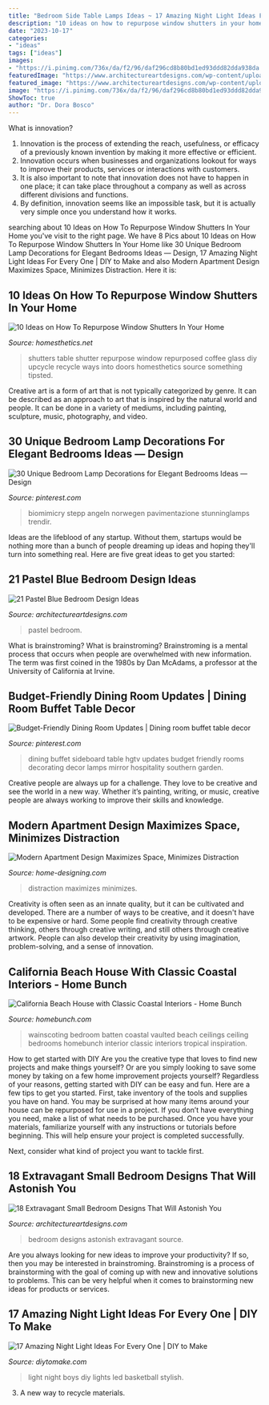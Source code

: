 ```yaml
---
title: "Bedroom Side Table Lamps Ideas ~ 17 Amazing Night Light Ideas For Every One"
description: "10 ideas on how to repurpose window shutters in your home"
date: "2023-10-17"
categories:
- "ideas"
tags: ["ideas"]
images:
- "https://i.pinimg.com/736x/da/f2/96/daf296cd8b80bd1ed93ddd82dda938da.jpg"
featuredImage: "https://www.architectureartdesigns.com/wp-content/uploads/2016/10/17-33.jpg"
featured_image: "https://www.architectureartdesigns.com/wp-content/uploads/2015/05/325.jpg"
image: "https://i.pinimg.com/736x/da/f2/96/daf296cd8b80bd1ed93ddd82dda938da.jpg"
ShowToc: true
author: "Dr. Dora Bosco"
---
```



What is innovation?
1. Innovation is the process of extending the reach, usefulness, or efficacy of a previously known invention by making it more effective or efficient.
2. Innovation occurs when businesses and organizations lookout for ways to improve their products, services or interactions with customers.
3. It is also important to note that innovation does not have to happen in one place; it can take place throughout a company as well as across different divisions and functions.
4. By definition, innovation seems like an impossible task, but it is actually very simple once you understand how it works.

	

		
searching about 10 Ideas on How To Repurpose Window Shutters In Your Home you've visit to the right page. We have 8 Pics about 10 Ideas on How To Repurpose Window Shutters In Your Home like 30 Unique Bedroom Lamp Decorations for Elegant Bedrooms Ideas — Design, 17 Amazing Night Light Ideas For Every One | DIY to Make and also Modern Apartment Design Maximizes Space, Minimizes Distraction. Here it is:
		
    
## 10 Ideas On How To Repurpose Window Shutters In Your Home

<img loading=lazy src="http://cdn.homesthetics.net/wp-content/uploads/2017/10/88ee4503342d81f8e922d89fc9bf5a70.jpg" onerror="this.onerror=null;this.src='https://tse3.mm.bing.net/th?id=OIP.PW-hyi7cmYHAsiBT5-IIsgHaJ4&amp;pid=15.1';" alt="10 Ideas on How To Repurpose Window Shutters In Your Home">

_Source: homesthetics.net_

>shutters table shutter repurpose window repurposed coffee glass diy upcycle recycle ways into doors homesthetics source something tipsted. 

	

Creative art is a form of art that is not typically categorized by genre. It can be described as an approach to art that is inspired by the natural world and people. It can be done in a variety of mediums, including painting, sculpture, music, photography, and video.

    
## 30 Unique Bedroom Lamp Decorations For Elegant Bedrooms Ideas — Design

<img loading=lazy src="https://i.pinimg.com/736x/da/f2/96/daf296cd8b80bd1ed93ddd82dda938da.jpg" onerror="this.onerror=null;this.src='https://tse4.mm.bing.net/th?id=OIP.tooan-zWo3dqLbXgE9A0XQHaJ3&amp;pid=15.1';" alt="30 Unique Bedroom Lamp Decorations for Elegant Bedrooms Ideas — Design">

_Source: pinterest.com_

>biomimicry stepp angeln norwegen pavimentazione stunninglamps trendir. 

	

Ideas are the lifeblood of any startup. Without them, startups would be nothing more than a bunch of people dreaming up ideas and hoping they'll turn into something real. Here are five great ideas to get you started: 

    
## 21 Pastel Blue Bedroom Design Ideas

<img loading=lazy src="https://www.architectureartdesigns.com/wp-content/uploads/2015/05/325.jpg" onerror="this.onerror=null;this.src='https://tse4.mm.bing.net/th?id=OIP.9cxUkuP9o1wyrFclFu2SHQHaFj&amp;pid=15.1';" alt="21 Pastel Blue Bedroom Design Ideas">

_Source: architectureartdesigns.com_

>pastel bedroom. 

	

What is brainstroming?
What is brainstroming? Brainstroming is a mental process that occurs when people are overwhelmed with new information. The term was first coined in the 1980s by Dan McAdams, a professor at the University of California at Irvine.

    
## Budget-Friendly Dining Room Updates | Dining Room Buffet Table Decor

<img loading=lazy src="https://i.pinimg.com/736x/50/3b/bc/503bbc18c82d31e30470719c7e97b89a--dining-room-sideboard-dining-room-rugs.jpg" onerror="this.onerror=null;this.src='https://tse1.mm.bing.net/th?id=OIP.hGKHTEiox45RQrRDQuvgewHaJ3&amp;pid=15.1';" alt="Budget-Friendly Dining Room Updates | Dining room buffet table decor">

_Source: pinterest.com_

>dining buffet sideboard table hgtv updates budget friendly rooms decorating decor lamps mirror hospitality southern garden. 

	

Creative people are always up for a challenge. They love to be creative and see the world in a new way. Whether it’s painting, writing, or music, creative people are always working to improve their skills and knowledge.

    
## Modern Apartment Design Maximizes Space, Minimizes Distraction

<img loading=lazy src="http://cdn.home-designing.com/wp-content/uploads/2013/07/study-table-design.jpg" onerror="this.onerror=null;this.src='https://tse1.mm.bing.net/th?id=OIP.AHL5N5ZQQhjIIMAyPSKpbAHaJ5&amp;pid=15.1';" alt="Modern Apartment Design Maximizes Space, Minimizes Distraction">

_Source: home-designing.com_

>distraction maximizes minimizes. 

	

Creativity is often seen as an innate quality, but it can be cultivated and developed. There are a number of ways to be creative, and it doesn't have to be expensive or hard. Some people find creativity through creative thinking, others through creative writing, and still others through creative artwork. People can also develop their creativity by using imagination, problem-solving, and a sense of innovation.

    
## California Beach House With Classic Coastal Interiors - Home Bunch

<img loading=lazy src="https://www.homebunch.com/wp-content/uploads/2018/01/Board-and-batten-Wainscoting-Bedroom-Board-and-batten-Wainscoting-Board-and-batten-Wainscoting-Boardandbatten-Wainscoting.jpg" onerror="this.onerror=null;this.src='https://tse1.mm.bing.net/th?id=OIP.DjReQiIrCNWhN-dY7wqG3wHaLH&amp;pid=15.1';" alt="California Beach House with Classic Coastal Interiors - Home Bunch">

_Source: homebunch.com_

>wainscoting bedroom batten coastal vaulted beach ceilings ceiling bedrooms homebunch interior classic interiors tropical inspiration. 

	

How to get started with DIY
Are you the creative type that loves to find new projects and make things yourself? Or are you simply looking to save some money by taking on a few home improvement projects yourself? Regardless of your reasons, getting started with DIY can be easy and fun. Here are a few tips to get you started.
First, take inventory of the tools and supplies you have on hand. You may be surprised at how many items around your house can be repurposed for use in a project. If you don’t have everything you need, make a list of what needs to be purchased. Once you have your materials, familiarize yourself with any instructions or tutorials before beginning. This will help ensure your project is completed successfully.

Next, consider what kind of project you want to tackle first.

    
## 18 Extravagant Small Bedroom Designs That Will Astonish You

<img loading=lazy src="https://www.architectureartdesigns.com/wp-content/uploads/2016/10/17-33.jpg" onerror="this.onerror=null;this.src='https://tse3.mm.bing.net/th?id=OIP.SvPsxQFFQjbgmcSimS0NwQHaJ4&amp;pid=15.1';" alt="18 Extravagant Small Bedroom Designs That Will Astonish You">

_Source: architectureartdesigns.com_

>bedroom designs astonish extravagant source. 

	

Are you always looking for new ideas to improve your productivity? If so, then you may be interested in brainstroming. Brainstroming is a process of brainstorming with the goal of coming up with new and innovative solutions to problems. This can be very helpful when it comes to brainstorming new ideas for products or services.

    
## 17 Amazing Night Light Ideas For Every One | DIY To Make

<img loading=lazy src="http://www.diytomake.com/wp-content/uploads/2017/02/Stylish-Boys-Room-Lights.jpg" onerror="this.onerror=null;this.src='https://tse2.mm.bing.net/th?id=OIP.Ik11cGuZ6Y5RmqGIYYz9cwHaJ4&amp;pid=15.1';" alt="17 Amazing Night Light Ideas For Every One | DIY to Make">

_Source: diytomake.com_

>light night boys diy lights led basketball stylish. 

	

3. A new way to recycle materials.

